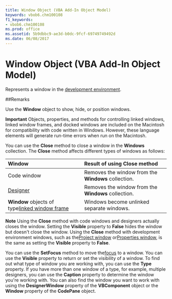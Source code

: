 ```yaml
---
title: Window Object (VBA Add-In Object Model)
keywords: vbob6.chm100108
f1_keywords:
- vbob6.chm100108
ms.prod: office
ms.assetid: 5b9dbbc9-ae3d-b0dc-9fcf-69749749492d
ms.date: 06/08/2017
---
```



# Window Object (VBA Add-In Object Model)



Represents a window in the [development environment](../../Glossary/vbe-glossary.md).

##Remarks

Use the  **Window** object to show, hide, or position windows.


 **Important**  Objects, properties, and methods for controlling linked windows, linked window frames, and docked windows are included on the Macintosh for compatibility with code written in Windows. However, these language elements will generate run-time errors when run on the Macintosh.


You can use the  **Close** method to close a window in the **Windows** collection. The **Close** method affects different types of windows as follows:


|**Window**|**Result of using Close method**|
|:-----|:-----|
|Code window|Removes the window from the  **Windows** collection.|
|[Designer](../../Glossary/vbe-glossary.md)|Removes the window from the  **Windows** collection.|
|**Window** objects of type[linked window frame](../../Glossary/vbe-glossary.md)|Windows become unlinked separate windows.|

 **Note**  Using the  **Close** method with code windows and designers actually closes the window. Setting the **Visible** property to **False** hides the window but doesn't close the window. Using the **Close** method with development environment windows, such as the[Project window](../../Glossary/vbe-glossary.md) or[Properties window](../../Glossary/vbe-glossary.md), is the same as setting the  **Visible** property to **False**.

You can use the  **SetFocus** method to move the[focus](../../Glossary/vbe-glossary.md) to a window.
You can use the  **Visible** property to return or set the visibility of a window.
To find out what type of window you are working with, you can use the  **Type** property. If you have more than one window of a type, for example, multiple designers, you can use the **Caption** property to determine the window you're working with. You can also find the window you want to work with using the **DesignerWindow** property of the **VBComponent** object or the **Window** property of the **CodePane** object.

